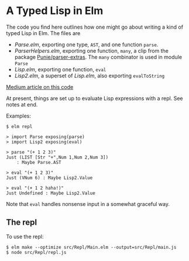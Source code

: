 # A Typed Lisp in Elm

The code you find here outlines how one might go about writing
a kind of typed Lisp in Elm.  The files are

- *Parse.elm*, exporting one type, `AST`, and one function `parse`.
- *ParserHelpers.elm*, exporting one function, `many`, a clip from
  the package [Punie/parser-extras](https://package.elm-lang.org/packages/Punie/elm-parser-extras/latest/).
  The `many` combinator is used in module `Parse`
- *Lisp.elm*, exporting one function, `eval`
- *Lisp2.elm*, a superset of *Lisp.elm*, also exporting `evalToString`

[Medium article on this code](https://medium.com/@jxxcarlson/a-typed-lisp-in-elm-e5c733f63931)

At present, things are set up to evaluate Lisp expressions with a repl. See notes at end.

Examples:

```
$ elm repl

> import Parse exposing(parse)
> import Lisp2 exposing(eval)

> parse "(+ 1 2 3)"
Just (LIST [Str "+",Num 1,Num 2,Num 3])
    : Maybe Parse.AST

> eval "(+ 1 2 3)"
Just (VNum 6) : Maybe Lisp2.Value

> eval "(+ 1 2 haha!)"
Just Undefined : Maybe Lisp2.Value
```

Note that `eval` handles nonsense input in a somewhat graceful way.

## The repl

To use the repl:

```
$ elm make --optimize src/Repl/Main.elm --output=src/Repl/main.js
$ node src/Repl/repl.js
```
